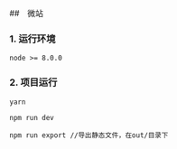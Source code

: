 ##　微站

### 1. 运行环境

```
node >= 8.0.0

```

### 2. 项目运行

```
yarn

npm run dev

npm run export //导出静态文件，在out/目录下
```